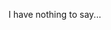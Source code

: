 I have nothing to say...

<!---
juliasoewin/juliasoewin is a ✨ special ✨ repository because its `README.md` (this file) appears on your GitHub profile.
You can click the Preview link to take a look at your changes.
--->
